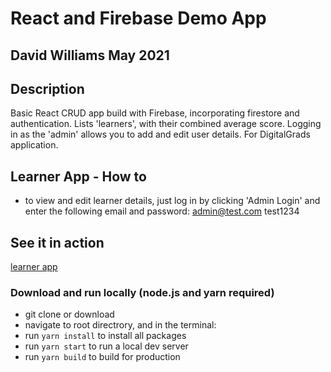 # React and Firebase Demo App
## David Williams May 2021

## Description

Basic React CRUD app build with Firebase, incorporating firestore and authentication.
Lists 'learners', with their combined average score. Logging in as the 'admin' allows
you to add and edit user details. For DigitalGrads application.

## Learner App - How to

- to view and edit learner details, just log in by clicking 'Admin Login'
  and enter the following email and password: admin@test.com test1234
  
## See it in action
[learner app](https://learnerapp-4d229.firebaseapp.com/)

### Download  and run locally (node.js and yarn required)

- git clone or download
- navigate to root directrory, and in the terminal:
- run `yarn install` to install all packages
- run `yarn start` to run a local dev server
- run `yarn build` to build for production




